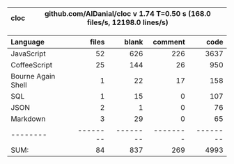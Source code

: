 
cloc|github.com/AlDanial/cloc v 1.74  T=0.50 s (168.0 files/s, 12198.0 lines/s)
--- | ---

Language|files|blank|comment|code
:-------|-------:|-------:|-------:|-------:
JavaScript|52|626|226|3637
CoffeeScript|25|144|26|950
Bourne Again Shell|1|22|17|158
SQL|1|15|0|107
JSON|2|1|0|76
Markdown|3|29|0|65
--------|--------|--------|--------|--------
SUM:|84|837|269|4993
